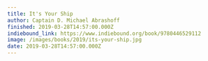 ```yaml
---
title: It's Your Ship
author: Captain D. Michael Abrashoff
finished: 2019-03-28T14:57:00.000Z
indiebound_link: https://www.indiebound.org/book/9780446529112
image: /images/books/2019/its-your-ship.jpg
date: 2019-03-28T14:57:00.000Z
---
```

